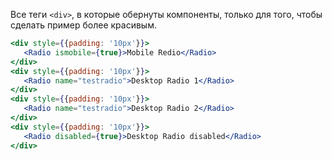 Все теги `<div>`, в которые обернуты компоненты, только для того, чтобы сделать пример более красивым.

 ```jsx
<div style={{padding: '10px'}}>
    <Radio ismobile={true}>Mobile Redio</Radio>
</div>
<div style={{padding: '10px'}}>
    <Radio name="testradio">Desktop Radio 1</Radio>
</div>
<div style={{padding: '10px'}}>
    <Radio name="testradio">Desktop Radio 2</Radio>
</div>
<div style={{padding: '10px'}}>
    <Radio disabled={true}>Desktop Radio disabled</Radio>
</div>
```
